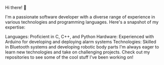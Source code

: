 Hi there! 👋

I'm a passionate software developer with a diverse range of experience in various technologies and programming languages. Here's a snapshot of my expertise:

Languages: Proficient in C, C++, and Python
Hardware: Experienced with Arduino for developing and deploying alarm systems
Technologies: Skilled in Bluetooth systems and developing robotic body parts
I'm always eager to learn new technologies and take on challenging projects. Check out my repositories to see some of the cool stuff I've been working on!
